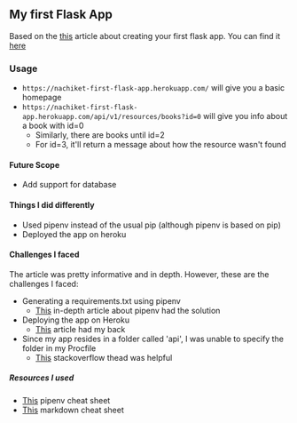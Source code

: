 ## My first Flask App

Based on the [this](https://programminghistorian.org/en/lessons/creating-apis-with-python-and-flask) article about creating your first flask app.
You can find it [here](https://nachiket-first-flask-app.herokuapp.com/
)

### Usage
- `https://nachiket-first-flask-app.herokuapp.com/` will give you a basic homepage
- `https://nachiket-first-flask-app.herokuapp.com/api/v1/resources/books?id=0` will give you info about a book with id=0
    * Similarly, there are books until id=2
    * For id=3, it'll return a message about how the resource wasn't found

#### Future Scope
- Add support for database

#### Things I did differently
- Used pipenv instead of the usual pip (although pipenv is based on pip)
- Deployed the app on heroku

#### Challenges I faced
The article was pretty informative and in depth. However, these are the challenges I faced:
- Generating a requirements.txt using pipenv
    * [This](https://pipenv.readthedocs.io/en/latest/advanced/) in-depth article about pipenv had the solution 
- Deploying the app on Heroku
    * [This](https://pybit.es/deploy-flask-heroku.html) article had my back
- Since my app resides in a folder called 'api', I was unable to specify the folder in my Procfile
    * [This](https://stackoverflow.com/questions/16416172/how-can-i-modify-procfile-to-run-gunicorn-process-in-a-non-standard-folder-on-he/16430579) stackoverflow thead was helpful


##### Resources I used
- [This](https://gist.github.com/bradtraversy/c70a93d6536ed63786c434707b898d55) pipenv cheat sheet
- [This](https://github.com/adam-p/markdown-here/wiki/Markdown-Cheatsheet#links) markdown cheat sheet